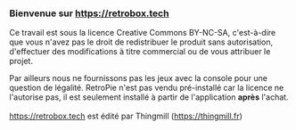 ### Bienvenue sur <a href="https://retrobox.tech">https://retrobox.tech</a>

Ce travail est sous la licence Creative Commons BY-NC-SA, c'est-à-dire que vous n'avez pas le droit de redistribuer le produit sans autorisation, d'effectuer des modifications à titre commercial ou de vous attribuer le projet.

Par ailleurs nous ne fournissons pas les jeux avec la console pour une question de légalité. RetroPie n'est pas vendu pré-installé car la licence ne l'autorise pas, il est seulement installé à partir de l'application **après** l'achat.<br />
<br />
<a href="https://retrobox.tech">https://retrobox.tech</a> est édité par Thingmill (<a href="https://thingmill.fr">https://thingmill.fr</a>)


